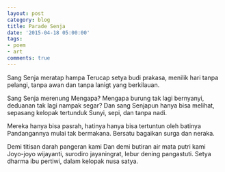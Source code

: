 ```yaml
---
layout: post
category: blog
title: Parade Senja
date: '2015-04-18 05:00:00'
tags:
- poem
- art
comments: true
---
```


Sang Senja meratap hampa
Terucap setya budi prakasa, menilik hari tanpa pelangi, tanpa awan
dan tanpa lanigt yang berkilauan.

Sang Senja merenung
Mengapa? Mengapa burung tak lagi bernyanyi, deduanan tak lagi nampak segar?
Dan sang Senjapun hanya bisa melihat, sepasang kelopak tertunduk
Sunyi, sepi, dan tanpa nadi.

Mereka hanya bisa pasrah, hatinya hanya bisa tertuntun oleh batinya
Pandangannya mulai tak bermakana.
Bersatu bagaikan surga dan neraka.

Demi titisan darah pangeran kami
Dan demi butiran air mata putri kami
Joyo-joyo wijayanti, surodiro jayaningrat, lebur dening pangastuti.
Setya dharma ibu pertiwi, dalam kelopak nusa satya.
